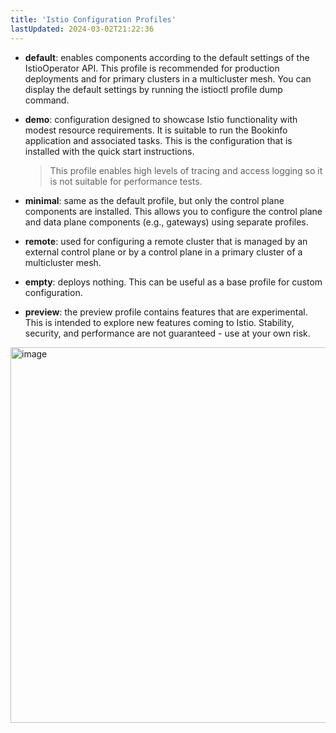 ```yaml
---
title: 'Istio Configuration Profiles'
lastUpdated: 2024-03-02T21:22:36
---
```


- **default**: enables components according to the default settings of the IstioOperator API. This profile is recommended for production deployments and for primary clusters in a multicluster mesh. You can display the default settings by running the istioctl profile dump command.

- **demo**: configuration designed to showcase Istio functionality with modest resource requirements. It is suitable to run the Bookinfo application and associated tasks. This is the configuration that is installed with the quick start instructions.
    > This profile enables high levels of tracing and access logging so it is not suitable for performance tests.

- **minimal**: same as the default profile, but only the control plane components are installed. This allows you to configure the control plane and data plane components (e.g., gateways) using separate profiles.

- **remote**: used for configuring a remote cluster that is managed by an external control plane or by a control plane in a primary cluster of a multicluster mesh.

- **empty**: deploys nothing. This can be useful as a base profile for custom configuration.

- **preview**: the preview profile contains features that are experimental. This is intended to explore new features coming to Istio. Stability, security, and performance are not guaranteed - use at your own risk.

<img width="601" alt="image" src="https://github.com/rlaisqls/rlaisqls/assets/81006587/ea123270-a7c8-4555-93a2-3c2a2cdf7c88">

